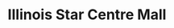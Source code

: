 ---
title: "Illinois Star Centre Mall"
url: /marion/illinois-star-centre-mall/
shop: Einkaufszentrum
---
